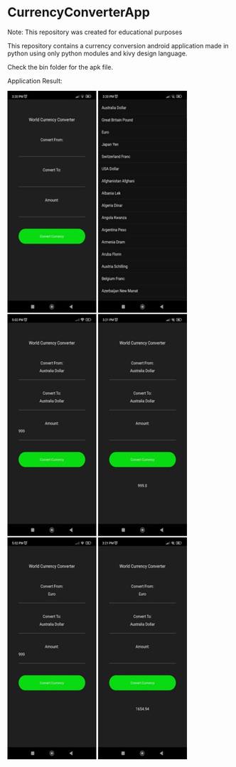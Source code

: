# CurrencyConverterApp

Note: This repository was created for educational purposes

This repository contains a currency conversion android application made in python using only python modules and kivy design language.

Check the bin folder for the apk file. 

Application Result:

<img src="https://github.com/Ronn-M/CurrencyConverterApp/blob/c4c5bc41b77971092b0653658c16b592f7bf9596/app-output/Screenshot_1.jpg" width="200" height="500">       
<img src="https://github.com/Ronn-M/CurrencyConverterApp/blob/c4c5bc41b77971092b0653658c16b592f7bf9596/app-output/Screenshot_2.jpg" width="200" height="500">      
<img src="https://github.com/Ronn-M/CurrencyConverterApp/blob/c4c5bc41b77971092b0653658c16b592f7bf9596/app-output/Screenshot_3.jpg" width="200" height="500">     
<img src="https://github.com/Ronn-M/CurrencyConverterApp/blob/c4c5bc41b77971092b0653658c16b592f7bf9596/app-output/Screenshot_4.jpg" width="200" height="500">     
<img src="https://github.com/Ronn-M/CurrencyConverterApp/blob/c4c5bc41b77971092b0653658c16b592f7bf9596/app-output/Screenshot_5.jpg" width="200" height="500">     
<img src="https://github.com/Ronn-M/CurrencyConverterApp/blob/c4c5bc41b77971092b0653658c16b592f7bf9596/app-output/Screenshot_6.jpg" width="200" height="500">     

